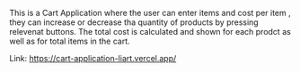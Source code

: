 This is a Cart Application where the user can enter items and cost per item , they can increase or decrease tha quantity of products by pressing relevenat buttons.
The total cost is calculated and shown for each prodct as well as for total items in the cart.

Link: https://cart-application-liart.vercel.app/
